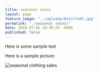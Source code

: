 ```yaml
---
title: seasonal sales
layout: page
feature_image: "../uploads/Entitled3.jpg"
permalink: "./seasonal sales/"
date: 2018-07-02 18:30:20 -0400
published: false
---
```

Here is some sample text

Here is a sample picture:

![seasonal clothing sales](/uploads/Entitled6.jpg "Mens tops")